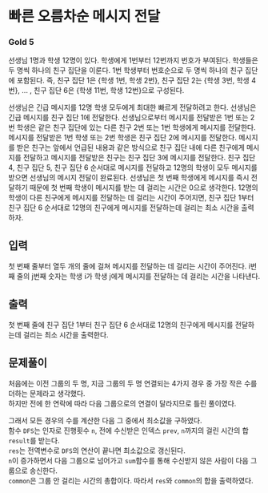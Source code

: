 # 빠른 오름차순 메시지 전달

### Gold 5

선생님 1명과 학생 12명이 있다. 학생에게 1번부터 12번까지 번호가 부여된다. 학생들은 두 명씩 하나의 친구 집단을 이룬다. 1번 학생부터 번호순으로 두 명씩 하나의 친구 집단에 포함된다. 즉, 친구 집단 1은 {학생 1번, 학생 2번}, 친구 집단 2는 {학생 3번, 학생 4번}, ... , 친구 집단 6은 {학생 11번, 학생 12번}으로 구성된다.

선생님은 긴급 메시지를 12명 학생 모두에게 최대한 빠르게 전달하려고 한다. 선생님은 긴급 메시지를 친구 집단 1에 전달한다. 선생님으로부터 메시지를 전달받은 1번 또는 2번 학생은 같은 친구 집단에 있는 다른 친구 2번 또는 1번 학생에게 메시지를 전달한다. 메시지를 전달받은 1번 학생 또는 2번 학생은 친구 집단 2에 메시지를 전달한다. 메시지를 받은 친구는 앞에서 언급된 내용과 같은 방식으로 친구 집단 내에 다른 친구에게 메시지를 전달하고 메시지를 전달받은 친구는 친구 집단 3에 메시지를 전달한다. 친구 집단 4, 친구 집단 5, 친구 집단 6 순서대로 메시지를 전달하고 12명의 학생이 모두 메시지를 받으면 선생님의 메시지 전달이 완료된다. 선생님은 첫 번째 학생에게 메시지를 즉시 전달하기 때문에 첫 번째 학생이 메시지를 받는 데 걸리는 시간은 0으로 생각한다. 12명의 학생이 다른 친구에게 메시지를 전달하는 데 걸리는 시간이 주어지면, 친구 집단 1부터 친구 집단 6 순서대로 12명의 친구에게 메시지를 전달하는데 걸리는 최소 시간을 출력하자.

## 입력
첫 번째 줄부터 열두 개의 줄에 걸쳐 메시지를 전달하는 데 걸리는 시간이 주어진다. i번째 줄의 j번째 숫자는 학생 i가 학생 j에게 메시지를 전달하는 데 걸리는 시간을 나타낸다.

## 출력
첫 번째 줄에 친구 집단 1부터 친구 집단 6 순서대로 12명의 친구에게 메시지를 전달하는데 걸리는 최소 시간을 출력한다.

## 문제풀이
처음에는 이전 그룹의 두 명, 지금 그룹의 두 명 연결되는 4가지 경우 중 가장 작은 수를 더하는 문제라고 생각했다.  
하지만 전에 한 연락에 따라 다음 그룹으로의 연결이 달라지므로 틀린 풀이였다.

그래서 모든 경우의 수를 계산한 다음 그 중에서 최소값을 구하였다.  
함수 `DFS`는 인자로 진행횟수 `n`, 전에 수신받은 인덱스 `prev`, `n`까지의 걸린 시간의 합 `result`를 받는다.  
`res`는 전역변수로 `DFS`의 연산이 끝나면 최소값으로 갱신된다.  
`n`이 증가하면서 다음 그룹으로 넘어가고 `sum`함수를 통해 수신받지 않은 사람이 다음 그룹으로 송신한다.  
`common`은 그룹 안 걸리는 시간의 총합이다. 따라서 `res`와 `common`의 합을 출력하였다.